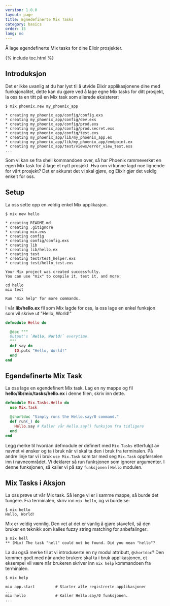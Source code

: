 ```yaml
---
version: 1.0.0
layout: page
title: Egnedefinerte Mix Tasks
category: basics
order: 15
lang: no
---
```


Å lage egendefinerte Mix tasks for dine Elixir prosjekter.

{% include toc.html %}

## Introduksjon

Det er ikke uvanlig at du har lyst til å utvide Elixir applikasjonene dine med funksjonalitet, dette kan du gjøre ved å lage egne Mix tasks for ditt prosjekt, la oss ta en titt på en Mix task som allerede eksisterer:

```shell
$ mix phoenix.new my_phoenix_app

* creating my_phoenix_app/config/config.exs
* creating my_phoenix_app/config/dev.exs
* creating my_phoenix_app/config/prod.exs
* creating my_phoenix_app/config/prod.secret.exs
* creating my_phoenix_app/config/test.exs
* creating my_phoenix_app/lib/my_phoenix_app.ex
* creating my_phoenix_app/lib/my_phoenix_app/endpoint.ex
* creating my_phoenix_app/test/views/error_view_test.exs
...
```

Som vi kan se fra shell kommandoen over, så har Phoenix rammeverket en egen Mix task for å lage et nytt prosjekt. Hva om vi kunne lagd noe lignende for vårt prosjekt?
Det er akkurat det vi skal gjøre, og Elixir gjør det veldig enkelt for oss.

## Setup

La oss sette opp en veldig enkel Mix applikasjon.

```shell
$ mix new hello

* creating README.md
* creating .gitignore
* creating mix.exs
* creating config
* creating config/config.exs
* creating lib
* creating lib/hello.ex
* creating test
* creating test/test_helper.exs
* creating test/hello_test.exs

Your Mix project was created successfully.
You can use "mix" to compile it, test it, and more:

cd hello
mix test

Run "mix help" for more commands.
```

I vår **lib/hello.ex** fil som Mix lagde for oss, la oss lage en enkel funksjon som vil skrive ut "Hello, World!"

```elixir
defmodule Hello do

  @doc """
  Output's `Hello, World!` everytime.
  """
  def say do
    IO.puts "Hello, World!"
  end
end
```

## Egendefinerte Mix Task

La oss lage en egendefinert Mix task. Lag en ny mappe og fil **hello/lib/mix/tasks/hello.ex** i denne filen, skriv inn dette.

```elixir
defmodule Mix.Tasks.Hello do
  use Mix.Task

  @shortdoc "Simply runs the Hello.say/0 command."
  def run(_) do
    Hello.say # Kaller vår Hello.say() funksjon fra tidligere
  end
end
```

Legg merke til hvordan defmodule er definert med `Mix.Tasks` etterfulgt av navnet vi ønsker og ta i bruk når vi skal ta den i bruk fra terminalen. På andre linje tar vi i bruk `use Mix.Task` som tar med seg `Mix.Task` oppførselen inn i navneområdet. Vi deklarer så run funksjonen som ignorer argumenter. I denne funksjonen, så kaller vi på say `funksjonen` i `Hello` modulen.

## Mix Tasks i Aksjon

La oss prøve ut vår Mix task. Så lenge vi er i samme mappe, så burde det fungere. Fra terminalen, skriv inn `mix hello`, og vi burde se:

```shell
$ mix hello
Hello, World!
```

Mix er veldig vennlig. Den vet at det er vanlig å gjøre stavefeil, så den bruker en teknikk som kalles fuzzy string matching for anbefalinger:

```shell
$ mix hell
** (Mix) The task "hell" could not be found. Did you mean "hello"?
```

La du også merke til at vi introduserte en ny modul attributt, `@shortdoc`? Den kommer godt med når andre brukere skal ta i bruk applikasjonen, et eksempel vil være når brukeren skriver inn `mix help` kommandoen fra terminalen.

```shell
$ mix help

mix app.start         # Starter alle registrerte applikasjoner
...
mix hello             # Kaller Hello.say/0 funksjonen.
...
```
